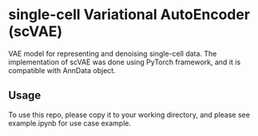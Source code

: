 # single-cell Variational AutoEncoder (scVAE)

VAE model for representing and denoising single-cell data. The implementation of scVAE was done using PyTorch framework, and it is compatible with AnnData object. 

## Usage
To use this repo, please copy it to your working directory, and please see example.ipynb for use case example.

